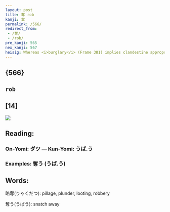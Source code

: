 ```yaml
---
layout: post
title: 奪 rob
kanji: 奪
permalink: /566/
redirect_from:
 - /奪/
 - /rob/
pre_kanji: 565
nex_kanji: 567
heisig: Whereas <i>burglary</i> (Frame 381) implies clandestine appropriation of another's property, <b>robbery</b> refers to taking by force. The primitive elements: <i>St. Bernard dog</i> . . . <i>turkey</i> . . . <i>glue</i>.
---
```


## {566}

## `rob`

## [14]

<div class="stroke"><img src="E5A5AA.png" /></div>

## Reading:

### On-Yomi: ダツ &mdash; Kun-Yomi: うば.う

### Examples: 奪う (うば.う)

## Words:

略奪(りゃくだつ): pillage, plunder, looting, robbery

奪う(うばう): snatch away
